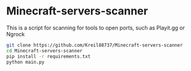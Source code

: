 # Minecraft-servers-scanner

This is a script for scanning for tools to open ports, such as Playit.gg or Ngrock

```bash
git clone https://github.com/Kreil88737/Minecraft-servers-scanner
cd Minecraft-servers-scanner
pip install -r requirements.txt
python main.py
